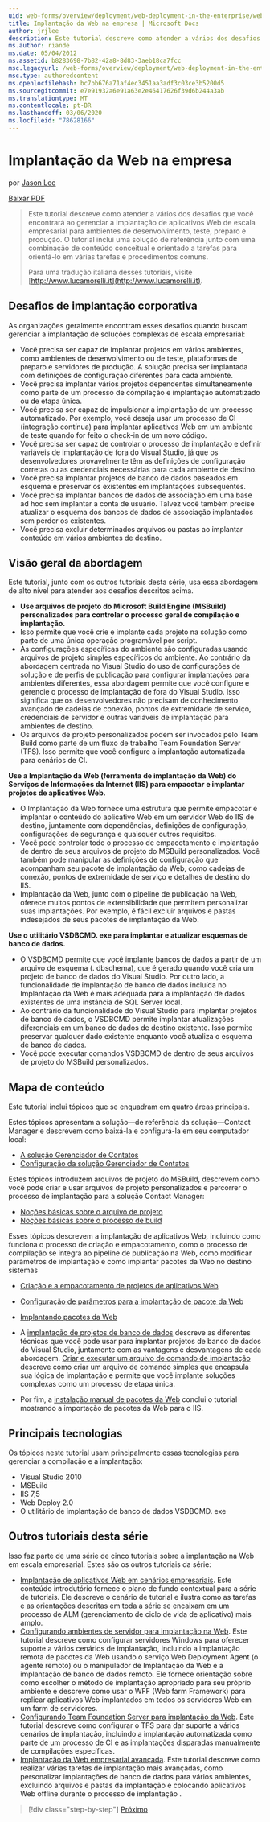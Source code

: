 ```yaml
---
uid: web-forms/overview/deployment/web-deployment-in-the-enterprise/web-deployment-in-the-enterprise
title: Implantação da Web na empresa | Microsoft Docs
author: jrjlee
description: Este tutorial descreve como atender a vários dos desafios que você encontrará ao gerenciar a implantação de aplicativos Web de escala empresarial para o desenvolvedor...
ms.author: riande
ms.date: 05/04/2012
ms.assetid: b8283698-7b82-42a8-8d83-3aeb18ca7fcc
msc.legacyurl: /web-forms/overview/deployment/web-deployment-in-the-enterprise/web-deployment-in-the-enterprise
msc.type: authoredcontent
ms.openlocfilehash: bc7bb676a71af4ec3451aa3adf3c03ce3b5200d5
ms.sourcegitcommit: e7e91932a6e91a63e2e46417626f39d6b244a3ab
ms.translationtype: MT
ms.contentlocale: pt-BR
ms.lasthandoff: 03/06/2020
ms.locfileid: "78628166"
---
```

# <a name="web-deployment-in-the-enterprise"></a>Implantação da Web na empresa

por [Jason Lee](https://github.com/jrjlee)

[Baixar PDF](https://msdnshared.blob.core.windows.net/media/MSDNBlogsFS/prod.evol.blogs.msdn.com/CommunityServer.Blogs.Components.WeblogFiles/00/00/00/63/56/8130.DeployingWebAppsInEnterpriseScenarios.pdf)

> Este tutorial descreve como atender a vários dos desafios que você encontrará ao gerenciar a implantação de aplicativos Web de escala empresarial para ambientes de desenvolvimento, teste, preparo e produção. O tutorial inclui uma solução de referência junto com uma combinação de conteúdo conceitual e orientado a tarefas para orientá-lo em várias tarefas e procedimentos comuns.
> 
> Para uma tradução italiana desses tutoriais, visite [http://www.lucamorelli.it](http://www.lucamorelli.it).

## <a name="enterprise-deployment-challenges"></a>Desafios de implantação corporativa

As organizações geralmente encontram esses desafios quando buscam gerenciar a implantação de soluções complexas de escala empresarial:

- Você precisa ser capaz de implantar projetos em vários ambientes, como ambientes de desenvolvimento ou de teste, plataformas de preparo e servidores de produção. A solução precisa ser implantada com definições de configuração diferentes para cada ambiente.
- Você precisa implantar vários projetos dependentes simultaneamente como parte de um processo de compilação e implantação automatizado ou de etapa única.
- Você precisa ser capaz de impulsionar a implantação de um processo automatizado. Por exemplo, você deseja usar um processo de CI (integração contínua) para implantar aplicativos Web em um ambiente de teste quando for feito o check-in de um novo código.
- Você precisa ser capaz de controlar o processo de implantação e definir variáveis de implantação de fora do Visual Studio, já que os desenvolvedores provavelmente têm as definições de configuração corretas ou as credenciais necessárias para cada ambiente de destino.
- Você precisa implantar projetos de banco de dados baseados em esquema e preservar os existentes em implantações subsequentes.
- Você precisa implantar bancos de dados de associação em uma base ad hoc sem implantar a conta de usuário. Talvez você também precise atualizar o esquema dos bancos de dados de associação implantados sem perder os existentes.
- Você precisa excluir determinados arquivos ou pastas ao implantar conteúdo em vários ambientes de destino.

## <a name="overview-of-approach"></a>Visão geral da abordagem

Este tutorial, junto com os outros tutoriais desta série, usa essa abordagem de alto nível para atender aos desafios descritos acima.

- **Use arquivos de projeto do Microsoft Build Engine (MSBuild) personalizados para controlar o processo geral de compilação e implantação.**
- Isso permite que você crie e implante cada projeto na solução como parte de uma única operação programável por script.
- As configurações específicas do ambiente são configuradas usando arquivos de projeto simples específicos do ambiente. Ao contrário da abordagem centrada no Visual Studio do uso de configurações de solução e de perfis de publicação para configurar implantações para ambientes diferentes, essa abordagem permite que você configure e gerencie o processo de implantação de fora do Visual Studio. Isso significa que os desenvolvedores não precisam de conhecimento avançado de cadeias de conexão, pontos de extremidade de serviço, credenciais de servidor e outras variáveis de implantação para ambientes de destino.
- Os arquivos de projeto personalizados podem ser invocados pelo Team Build como parte de um fluxo de trabalho Team Foundation Server (TFS). Isso permite que você configure a implantação automatizada para cenários de CI.

**Use a Implantação da Web (ferramenta de implantação da Web) do Serviços de Informações da Internet (IIS) para empacotar e implantar projetos de aplicativos Web.**

- O Implantação da Web fornece uma estrutura que permite empacotar e implantar o conteúdo do aplicativo Web em um servidor Web do IIS de destino, juntamente com dependências, definições de configuração, configurações de segurança e quaisquer outros requisitos.
- Você pode controlar todo o processo de empacotamento e implantação de dentro de seus arquivos de projeto do MSBuild personalizados. Você também pode manipular as definições de configuração que acompanham seu pacote de implantação da Web, como cadeias de conexão, pontos de extremidade de serviço e detalhes de destino do IIS.
- Implantação da Web, junto com o pipeline de publicação na Web, oferece muitos pontos de extensibilidade que permitem personalizar suas implantações. Por exemplo, é fácil excluir arquivos e pastas indesejados de seus pacotes de implantação da Web.

**Use o utilitário VSDBCMD. exe para implantar e atualizar esquemas de banco de dados.**

- O VSDBCMD permite que você implante bancos de dados a partir de um arquivo de esquema (. dbschema), que é gerado quando você cria um projeto de banco de dados do Visual Studio. Por outro lado, a funcionalidade de implantação de banco de dados incluída no Implantação da Web é mais adequada para a implantação de dados existentes de uma instância de SQL Server local.
- Ao contrário da funcionalidade do Visual Studio para implantar projetos de banco de dados, o VSDBCMD permite implantar atualizações diferenciais em um banco de dados de destino existente. Isso permite preservar qualquer dado existente enquanto você atualiza o esquema de banco de dados.
- Você pode executar comandos VSDBCMD de dentro de seus arquivos de projeto do MSBuild personalizados.

## <a name="content-map"></a>Mapa de conteúdo

Este tutorial inclui tópicos que se enquadram em quatro áreas principais.

Estes tópicos apresentam a solução&#x2014;de referência da solução&#x2014;Contact Manager e descrevem como baixá-la e configurá-la em seu computador local:

- [A solução Gerenciador de Contatos](the-contact-manager-solution.md)
- [Configuração da solução Gerenciador de Contatos](setting-up-the-contact-manager-solution.md)

Estes tópicos introduzem arquivos de projeto do MSBuild, descrevem como você pode criar e usar arquivos de projeto personalizados e percorrer o processo de implantação para a solução Contact Manager:

- [Noções básicas sobre o arquivo de projeto](understanding-the-project-file.md)
- [Noções básicas sobre o processo de build](understanding-the-build-process.md)

Esses tópicos descrevem a implantação de aplicativos Web, incluindo como funciona o processo de criação e empacotamento, como o processo de compilação se integra ao pipeline de publicação na Web, como modificar parâmetros de implantação e como implantar pacotes da Web no destino sistemas

- [Criação e a empacotamento de projetos de aplicativos Web](building-and-packaging-web-application-projects.md)
- [Configuração de parâmetros para a implantação de pacote da Web](configuring-parameters-for-web-package-deployment.md)
- [Implantando pacotes da Web](deploying-web-packages.md)

- A [implantação de projetos de banco de dados](deploying-database-projects.md) descreve as diferentes técnicas que você pode usar para implantar projetos de banco de dados do Visual Studio, juntamente com as vantagens e desvantagens de cada abordagem. [Criar e executar um arquivo de comando de implantação](creating-and-running-a-deployment-command-file.md) descreve como criar um arquivo de comando simples que encapsula sua lógica de implantação e permite que você implante soluções complexas como um processo de etapa única.
- Por fim, a [instalação manual de pacotes da Web](manually-installing-web-packages.md) conclui o tutorial mostrando a importação de pacotes da Web para o IIS.

## <a name="key-technologies"></a>Principais tecnologias

Os tópicos neste tutorial usam principalmente essas tecnologias para gerenciar a compilação e a implantação:

- Visual Studio 2010
- MSBuild
- IIS 7,5
- Web Deploy 2.0
- O utilitário de implantação de banco de dados VSDBCMD. exe

## <a name="other-tutorials-in-this-series"></a>Outros tutoriais desta série

Isso faz parte de uma série de cinco tutoriais sobre a implantação na Web em escala empresarial. Estes são os outros tutoriais da série:

- [Implantação de aplicativos Web em cenários empresariais](../deploying-web-applications-in-enterprise-scenarios/deploying-web-applications-in-enterprise-scenarios.md). Este conteúdo introdutório fornece o plano de fundo contextual para a série de tutoriais. Ele descreve o cenário de tutorial e ilustra como as tarefas e as orientações descritas em toda a série se encaixam em um processo de ALM (gerenciamento de ciclo de vida de aplicativo) mais amplo.
- [Configurando ambientes de servidor para implantação na Web](../configuring-server-environments-for-web-deployment/configuring-server-environments-for-web-deployment.md). Este tutorial descreve como configurar servidores Windows para oferecer suporte a vários cenários de implantação, incluindo a implantação remota de pacotes da Web usando o serviço Web Deployment Agent (o agente remoto) ou o manipulador de Implantação da Web e a implantação de banco de dados remoto. Ele fornece orientação sobre como escolher o método de implantação apropriado para seu próprio ambiente e descreve como usar o WFF (Web farm Framework) para replicar aplicativos Web implantados em todos os servidores Web em um farm de servidores.
- [Configurando Team Foundation Server para implantação da Web](../configuring-team-foundation-server-for-web-deployment/configuring-team-foundation-server-for-web-deployment.md). Este tutorial descreve como configurar o TFS para dar suporte a vários cenários de implantação, incluindo a implantação automatizada como parte de um processo de CI e as implantações disparadas manualmente de compilações específicas.
- [Implantação da Web empresarial avançada](../advanced-enterprise-web-deployment/advanced-enterprise-web-deployment.md). Este tutorial descreve como realizar várias tarefas de implantação mais avançadas, como personalizar implantações de banco de dados para vários ambientes, excluindo arquivos e pastas da implantação e colocando aplicativos Web offline durante o processo de implantação .

> [!div class="step-by-step"]
> [Próximo](the-contact-manager-solution.md)
